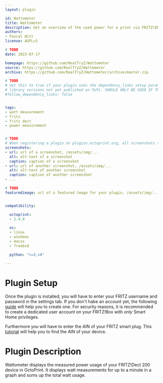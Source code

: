 ```yaml
---
layout: plugin

id: Wattometer
title: Wattometer
description: Get an overview of the used power for a print via FRITZ!DECT 200.
authors:
- Pascal Witt
license: AGPLv3

# TODO
date: 2023-07-17

homepage: https://github.com/RealTryZ/Wattometer
source: https://github.com/RealTryZ/Wattometer
archive: https://github.com/RealTryZ/Wattometer/archive/master.zip

# TODO
# Set this to true if your plugin uses the dependency_links setup parameter to include
# library versions not yet published on PyPi. SHOULD ONLY BE USED IF THERE IS NO OTHER OPTION!
#follow_dependency_links: false


tags:
- watt measurement
- fritz
- fritz dect
- power measurement


# TODO
# When registering a plugin on plugins.octoprint.org, all screenshots should be uploaded not linked from external sites.
screenshots:
- url: url of a screenshot, /assets/img/...
  alt: alt-text of a screenshot
  caption: caption of a screenshot
- url: url of another screenshot, /assets/img/...
  alt: alt-text of another screenshot
  caption: caption of another screenshot
- ...

# TODO
featuredimage: url of a featured image for your plugin, /assets/img/...


compatibility:

  octoprint:
  - 1.4.0

  os:
  - linux
  - windows
  - macos
  - freebsd

  python: ">=3,<4"

---
```


# Plugin Setup
Once the plugin is installed, you will have to enter your FRITZ username and password in the settings tab.
If you don't habe an account yet, the following [guide](https://en.avm.de/service/knowledge-base/dok/FRITZ-Box-7590/966_Creating-a-MyFRITZ-account-and-setting-it-up-in-the-FRITZ-Box/) will help you to create one. 
For security reasons, it is recommended to create a dedicated user account on your FRITZ!Box with *only* Smart Home privileges.

Furthermore you will have to enter the AIN of your FRITZ smart plug. This [tutorial](https://en.avm.de/service/knowledge-base/dok/FRITZ-DECT-200/3269_Setting-up-the-switch-on-sound-function-for-FRITZ-DECT-smart-plug/) will help you to find the AIN of your device.

# Plugin Description
Wattometer displays the measured power usage of your FRITZ!Dect 200 device in OctoPrint.
It displays watt measurements for up to a minute in a graph and sums up the total watt usage.


